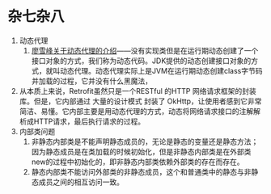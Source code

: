 # 杂七杂八

1. 动态代理
   1. [廖雪峰关于动态代理的介绍](https://www.liaoxuefeng.com/wiki/1252599548343744/1264804593397984)——没有实现类但是在运行期动态创建了一个接口对象的方式，我们称为动态代码。JDK提供的动态创建接口对象的方式，就叫动态代理。动态代理实际上是JVM在运行期动态创建class字节码并加载的过程，它并没有什么黑魔法，
2. 从本质上来说，Retrofit虽然只是一个RESTful 的HTTP 网络请求框架的封装库。但是，它内部通过 大量的设计模式 封装了 OkHttp，让使用者感到它非常简洁、易懂。它内部主要是用动态代理的方式，动态将网络请求接口的注解解析成HTTP请求，最后执行请求的过程。
3. 内部类问题
   1. 非静态内部类是不能声明静态成员的，无论是静态的变量还是静态方法；因为静态成员是在类加载的时候初始化，但是非静态内部类是在外部类new的过程中初始化的，即非静态内部类依赖外部类的存在而存在。
   2. 静态内部类不能访问外部类的非静态成员，这个和普通类中的静态与非静态成员之间的相互访问一致。
